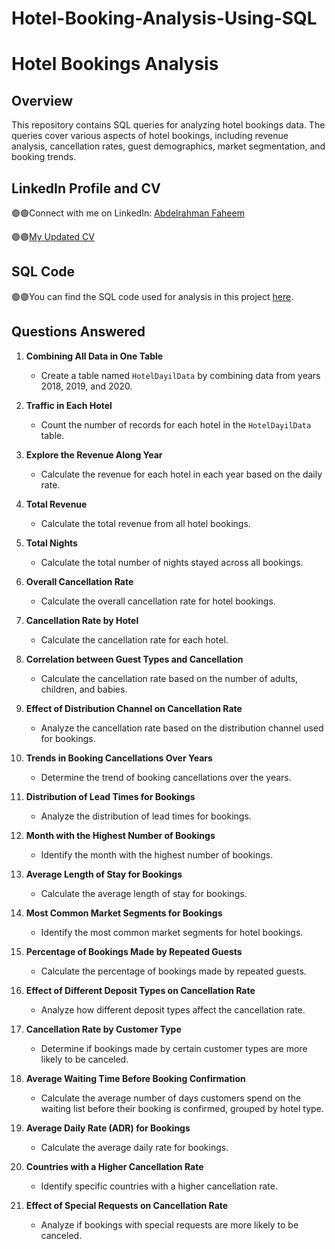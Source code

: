 # Hotel-Booking-Analysis-Using-SQL

# Hotel Bookings Analysis

## Overview
This repository contains SQL queries for analyzing hotel bookings data. The queries cover various aspects of hotel bookings, including revenue analysis, cancellation rates, guest demographics, market segmentation, and booking trends.

## LinkedIn Profile and CV
🟣🟣Connect with me on LinkedIn: [Abdelrahman Faheem](https://www.linkedin.com/in/abdelrahmanfaheem/)

🟣🟣[My Updated CV](https://www.canva.com/design/DAFhkwb7RQ8/qizC8WamavgwaPWc9O52lg/view?utm_content=DAFhkwb7RQ8&utm_campaign=designshare&utm_medium=link&utm_source=publishsharelink)

 ## SQL Code
🟣🟣You can find the SQL code used for analysis in this project [here](https://github.com/abdelrahmanfaheem/Hoter-Booking-Analysis-Using-SQL/blob/main/Hoter%20Booking%20Data.sql).


## Questions Answered

1. **Combining All Data in One Table**
   - Create a table named `HotelDayilData` by combining data from years 2018, 2019, and 2020.

2. **Traffic in Each Hotel**
   - Count the number of records for each hotel in the `HotelDayilData` table.

3. **Explore the Revenue Along Year**
   - Calculate the revenue for each hotel in each year based on the daily rate.

4. **Total Revenue**
   - Calculate the total revenue from all hotel bookings.

5. **Total Nights**
   - Calculate the total number of nights stayed across all bookings.

6. **Overall Cancellation Rate**
   - Calculate the overall cancellation rate for hotel bookings.

7. **Cancellation Rate by Hotel**
   - Calculate the cancellation rate for each hotel.

8. **Correlation between Guest Types and Cancellation**
   - Calculate the cancellation rate based on the number of adults, children, and babies.

9. **Effect of Distribution Channel on Cancellation Rate**
   - Analyze the cancellation rate based on the distribution channel used for bookings.

10. **Trends in Booking Cancellations Over Years**
    - Determine the trend of booking cancellations over the years.

11. **Distribution of Lead Times for Bookings**
    - Analyze the distribution of lead times for bookings.

12. **Month with the Highest Number of Bookings**
    - Identify the month with the highest number of bookings.

13. **Average Length of Stay for Bookings**
    - Calculate the average length of stay for bookings.

14. **Most Common Market Segments for Bookings**
    - Identify the most common market segments for hotel bookings.

15. **Percentage of Bookings Made by Repeated Guests**
    - Calculate the percentage of bookings made by repeated guests.

16. **Effect of Different Deposit Types on Cancellation Rate**
    - Analyze how different deposit types affect the cancellation rate.

17. **Cancellation Rate by Customer Type**
    - Determine if bookings made by certain customer types are more likely to be canceled.

18. **Average Waiting Time Before Booking Confirmation**
    - Calculate the average number of days customers spend on the waiting list before their booking is confirmed, grouped by hotel type.

19. **Average Daily Rate (ADR) for Bookings**
    - Calculate the average daily rate for bookings.

20. **Countries with a Higher Cancellation Rate**
    - Identify specific countries with a higher cancellation rate.

21. **Effect of Special Requests on Cancellation Rate**
    - Analyze if bookings with special requests are more likely to be canceled.


